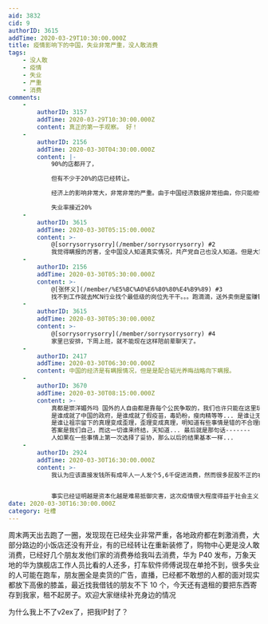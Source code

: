 ```yaml
---
aid: 3832
cid: 9
authorID: 3615
addTime: 2020-03-29T10:30:00.000Z
title: 疫情影响下的中国，失业非常严重，没人敢消费
tags:
    - 没人敢
    - 疫情
    - 失业
    - 严重
    - 消费
comments:
    -
        authorID: 3157
        addTime: 2020-03-29T10:30:00.000Z
        content: 真正的第一手观察。 好！
    -
        authorID: 2156
        addTime: 2020-03-30T04:30:00.000Z
        content: |-
            90%的店都开了，

            但有不少于20%的店已经转让。

            经济上的影响非常大，非常非常的严重。由于中国经济数据非常扭曲，你只能相信自己的眼睛耳朵，和最亲密的人的眼睛耳朵。

            失业率接近20%
    -
        authorID: 3615
        addTime: 2020-03-30T05:15:00.000Z
        content: >-
            @[sorrysorrysorry](/member/sorrysorrysorry) #2
            我觉得瞒报的厉害，全中国没人知道真实情况，共产党自己也没人知道。但是大家都觉得很糟糕。找工作吧
    -
        authorID: 2156
        addTime: 2020-03-30T05:30:00.000Z
        content: >-
            @[张怀义](/member/%E5%BC%A0%E6%80%80%E4%B9%89) #3
            找不到工作就去MCN行业找个最低级的岗位先干干。。。跑滴滴，送外卖倒是蛮赚钱，不过没法写进简历。
    -
        authorID: 3615
        addTime: 2020-03-30T05:30:00.000Z
        content: >-
            @[sorrysorrysorry](/member/sorrysorrysorry) #4
            家里已安排，下周上班，就不能现在这样陪前辈聊天了。
    -
        authorID: 2417
        addTime: 2020-03-30T06:30:00.000Z
        content: 中国的经济是有瞒报情况，但是是配合韬光养晦战略向下瞒报。
    -
        authorID: 3670
        addTime: 2020-03-30T08:15:00.000Z
        content: >-
            真都是崇洋媚外吗 国外的人自由都是靠每个公民争取的，我们也许只能在这里玩键盘...
            是谁成就了中国的政府，是谁成就了假疫苗，毒奶粉，瘦肉精等等... 是谁让无辜的人变成社会人人唾骂的人，逼着无辜的人去作恶...
            是谁让祖宗留下的真理变成歪理，歪理变成真理，明知道有些事情是错的不合理的，却没人站出来，因为大家都有自己的理由，并且代代延续错误的往下传...
            答案是我们自己，而这一切谁来终结，天知道... 最后就是那句话-------
            人如果在一些事情上第一次选择了妥协，那么以后的结果基本一样...
    -
        authorID: 2924
        addTime: 2020-03-30T16:30:00.000Z
        content: >-
            我认为应该直接发钱所有成年人一人发个5,6千促进消费，然而很多屁股不正的右派居然反对，估计他们已经代表资本家了，认为可以拉低工资节约成本。也许吧资本主义化然后完蛋是这个朝代的最终结局。


            事实已经证明越是资本化越是难易抵御灾害，这次疫情很大程度得益于社会主义，典型可以参考古巴。
date: 2020-03-30T16:30:00.000Z
category: 吐槽
---
```


周末两天出去跑了一圈，发现现在已经失业非常严重，各地政府都在刺激消费，大部分路边的小饭店还没有开业，有的已经转让在重新装修了，购物中心更是没人敢消费，已经好几个朋友发他们家的消费券给我叫去消费，华为 P40 发布，万象天地的华为旗舰店工作人员比看的人还多，打车软件师傅说现在单抢不到，很多失业的人可能在跑车，朋友圈全是卖货的广告，直播，已经都不敢想的人都的面对现实都放下高傲的膝盖，最近找我借钱的朋友不下 10 个，今天还有退租的要把东西寄存到我家，租不起房子。欢迎大家继续补充身边的情况

为什么我上不了v2ex了，把我IP封了？
